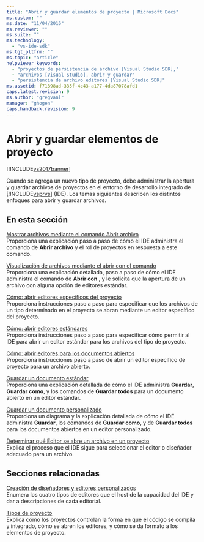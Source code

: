 ```yaml
---
title: "Abrir y guardar elementos de proyecto | Microsoft Docs"
ms.custom: ""
ms.date: "11/04/2016"
ms.reviewer: ""
ms.suite: ""
ms.technology: 
  - "vs-ide-sdk"
ms.tgt_pltfrm: ""
ms.topic: "article"
helpviewer_keywords: 
  - "proyectos de persistencia de archivo [Visual Studio SDK],"
  - "archivos [Visual Studio], abrir y guardar"
  - "persistencia de archivo editores [Visual Studio SDK]"
ms.assetid: f71898ad-335f-4c43-a177-4da87078afd1
caps.latest.revision: 9
ms.author: "gregvanl"
manager: "ghogen"
caps.handback.revision: 9
---
```

# Abrir y guardar elementos de proyecto
[!INCLUDE[vs2017banner](../../code-quality/includes/vs2017banner.md)]

Cuando se agrega un nuevo tipo de proyecto, debe administrar la apertura y guardar archivos de proyectos en el entorno de desarrollo integrado de [!INCLUDE[vsprvs](../../code-quality/includes/vsprvs_md.md)] \(IDE\).  Los temas siguientes describen los distintos enfoques para abrir y guardar archivos.  
  
## En esta sección  
 [Mostrar archivos mediante el comando Abrir archivo](../../extensibility/internals/displaying-files-by-using-the-open-file-command.md)  
 Proporciona una explicación paso a paso de cómo el IDE administra el comando de **Abrir archivo** y el rol de proyectos en respuesta a este comando.  
  
 [Visualización de archivos mediante el abrir con el comando](../../extensibility/internals/displaying-files-by-using-the-open-with-command.md)  
 Proporciona una explicación detallada, paso a paso de cómo el IDE administra el comando de **Abrir con** , y le solicita que la apertura de un archivo con alguna opción de editores estándar.  
  
 [Cómo: abrir editores específicos del proyecto](../../extensibility/how-to-open-project-specific-editors.md)  
 Proporciona instrucciones paso a paso para especificar que los archivos de un tipo determinado en el proyecto se abran mediante un editor específico del proyecto.  
  
 [Cómo: abrir editores estándares](../../extensibility/how-to-open-standard-editors.md)  
 Proporciona instrucciones paso a paso para especificar cómo permitir al IDE para abrir un editor estándar para los archivos del tipo de proyecto.  
  
 [Cómo: abrir editores para los documentos abiertos](../../extensibility/how-to-open-editors-for-open-documents.md)  
 Proporciona instrucciones paso a paso de abrir un editor específico de proyecto para un archivo abierto.  
  
 [Guardar un documento estándar](../../extensibility/internals/saving-a-standard-document.md)  
 Proporciona una explicación detallada de cómo el IDE administra **Guardar**, **Guardar como**, y los comandos de **Guardar todos** para un documento abierto en un editor estándar.  
  
 [Guardar un documento personalizado](../../extensibility/internals/saving-a-custom-document.md)  
 Proporciona un diagrama y la explicación detallada de cómo el IDE administra **Guardar**, los comandos de **Guardar como**, y de **Guardar todos** para los documentos abiertos en un editor personalizado.  
  
 [Determinar qué Editor se abre un archivo en un proyecto](../../extensibility/internals/determining-which-editor-opens-a-file-in-a-project.md)  
 Explica el proceso que el IDE sigue para seleccionar el editor o diseñador adecuado para un archivo.  
  
## Secciones relacionadas  
 [Creación de diseñadores y editores personalizados](../../extensibility/creating-custom-editors-and-designers.md)  
 Enumera los cuatro tipos de editores que el host de la capacidad del IDE y dar a descripciones de cada editorial.  
  
 [Tipos de proyecto](../../extensibility/internals/project-types.md)  
 Explica cómo los proyectos controlan la forma en que el código se compila y integrado, cómo se abren los editores, y cómo se da formato a los elementos de proyecto.